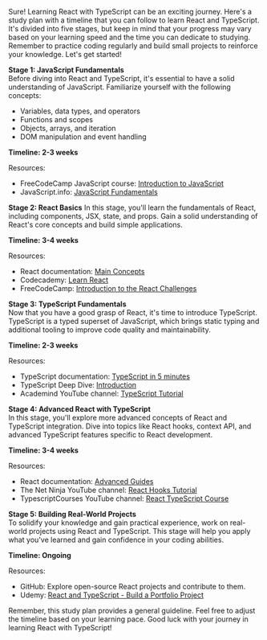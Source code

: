 Sure! Learning React with TypeScript can be an exciting journey. Here's a study plan with a timeline that you can follow to learn React and TypeScript. It's divided into five stages, but keep in mind that your progress may vary based on your learning speed and the time you can dedicate to studying. Remember to practice coding regularly and build small projects to reinforce your knowledge. Let's get started!

**Stage 1: JavaScript Fundamentals** <br>
Before diving into React and TypeScript, it's essential to have a solid understanding of JavaScript. Familiarize yourself with the following concepts:

- Variables, data types, and operators
- Functions and scopes
- Objects, arrays, and iteration
- DOM manipulation and event handling

**Timeline: 2-3 weeks**

Resources:

- FreeCodeCamp JavaScript course: [Introduction to JavaScript](https://www.freecodecamp.org/learn/javascript-algorithms-and-data-structures/)
- JavaScript.info: [JavaScript Fundamentals](https://javascript.info/)

**Stage 2: React Basics**
In this stage, you'll learn the fundamentals of React, including components, JSX, state, and props. Gain a solid understanding of React's core concepts and build simple applications.

**Timeline: 3-4 weeks**

Resources:

- React documentation: [Main Concepts](https://reactjs.org/docs/hello-world.html)
- Codecademy: [Learn React](https://www.codecademy.com/learn/react-101)
- FreeCodeCamp: [Introduction to the React Challenges](https://www.freecodecamp.org/learn/front-end-libraries/react/)

**Stage 3: TypeScript Fundamentals** <br>
Now that you have a good grasp of React, it's time to introduce TypeScript. TypeScript is a typed superset of JavaScript, which brings static typing and additional tooling to improve code quality and maintainability.

**Timeline: 2-3 weeks**

Resources:

- TypeScript documentation: [TypeScript in 5 minutes](https://www.typescriptlang.org/docs/handbook/typescript-in-5-minutes.html)
- TypeScript Deep Dive: [Introduction](https://basarat.gitbook.io/typescript/)
- Academind YouTube channel: [TypeScript Tutorial](https://www.youtube.com/watch?v=BwuLxPH8IDs)

**Stage 4: Advanced React with TypeScript** <br>
In this stage, you'll explore more advanced concepts of React and TypeScript integration. Dive into topics like React hooks, context API, and advanced TypeScript features specific to React development.

**Timeline: 3-4 weeks**

Resources:

- React documentation: [Advanced Guides](https://reactjs.org/docs/jsx-in-depth.html)
- The Net Ninja YouTube channel: [React Hooks Tutorial](https://www.youtube.com/watch?v=f687hBjwFcM)
- TypescriptCourses YouTube channel: [React TypeScript Course](https://www.youtube.com/playlist?list=PLpPXw4zFa0uKKhaSz87IowJnOTzh9tiBk)

**Stage 5: Building Real-World Projects** <br>
To solidify your knowledge and gain practical experience, work on real-world projects using React and TypeScript. This stage will help you apply what you've learned and gain confidence in your coding abilities.

**Timeline: Ongoing**

Resources:

- GitHub: Explore open-source React projects and contribute to them.
- Udemy: [React and TypeScript - Build a Portfolio Project](https://www.udemy.com/course/react-and-typescript-build-a-portfolio-project/)

Remember, this study plan provides a general guideline. Feel free to adjust the timeline based on your learning pace. Good luck with your journey in learning React with TypeScript!
